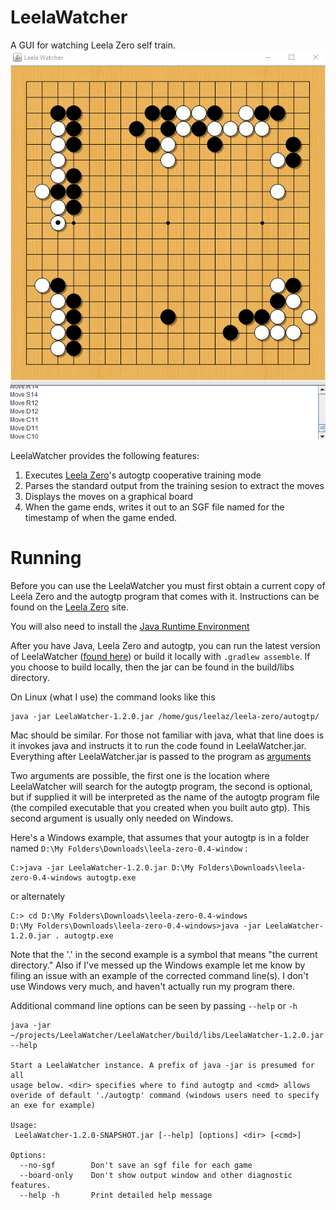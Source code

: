 # LeelaWatcher
A GUI for watching Leela Zero self train.
![Screenshot](leelaWatcher.png)

LeelaWatcher provides the following features:

1. Executes [Leela Zero](https://github.com/gcp/leela-zero)'s autogtp cooperative training mode
1. Parses the standard output from the training sesion to extract the moves
1. Displays the moves on a graphical board
1. When the game ends, writes it out to an SGF file named for the timestamp of when the game ended.

# Running
Before you can use the LeelaWatcher you must first obtain a current copy of Leela Zero and the autogtp program that comes with it. Instructions can be found on the [Leela Zero](https://github.com/gcp/leela-zero) site.

You will also need to install the [Java Runtime Environment](http://www.oracle.com/technetwork/java/javase/downloads/jre8-downloads-2133155.html)

After you have Java, Leela Zero and autogtp, you can run the latest version of LeelaWatcher ([found here](https://github.com/barrybecker4/LeelaWatcher/releases)) or build it locally with `.gradlew assemble`. If you choose to build locally, then the jar can be found in the build/libs directory.

On Linux (what I use) the command looks like this

    java -jar LeelaWatcher-1.2.0.jar /home/gus/leelaz/leela-zero/autogtp/
    
Mac should be similar. For those not familiar with java, what that line does is it invokes java and instructs it to run the code found in LeelaWatcher.jar. Everything after LeelaWatcher.jar is passed to the program as [arguments](https://en.wikipedia.org/wiki/Command-line_interface#Arguments)

Two arguments are possible, the first one is the location where LeelaWatcher will search for the autogtp program, the second is optional, but if supplied it will be interpreted as the name of the autogtp program file (the compiled executable that you created when you built auto gtp). This second argument is usually only needed on Windows. 

Here's a Windows example, that assumes that your autogtp is in a folder named `D:\My Folders\Downloads\leela-zero-0.4-window` :

    C:>java -jar LeelaWatcher-1.2.0.jar D:\My Folders\Downloads\leela-zero-0.4-windows autogtp.exe

or alternately 

    C:> cd D:\My Folders\Downloads\leela-zero-0.4-windows
    D:\My Folders\Downloads\leela-zero-0.4-windows>java -jar LeelaWatcher-1.2.0.jar . autogtp.exe
    
Note that the '.' in the second example is a symbol that means "the current directory." Also if I've messed up the Windows example let me know by filing an issue with an example of the corrected command line(s). I don't use Windows very much, and haven't actually run my program there.

Additional command line options can be seen by passing `--help` or `-h`

    java -jar ~/projects/LeelaWatcher/LeelaWatcher/build/libs/LeelaWatcher-1.2.0.jar --help 
    
    Start a LeelaWatcher instance. A prefix of java -jar is presumed for all
    usage below. <dir> specifies where to find autogtp and <cmd> allows
    overide of default './autogtp' command (windows users need to specify
    an exe for example)
    
    Usage:
     LeelaWatcher-1.2.0-SNAPSHOT.jar [--help] [options] <dir> [<cmd>]
    
    Options:
      --no-sgf        Don't save an sgf file for each game
      --board-only    Don't show output window and other diagnostic features.
      --help -h       Print detailed help message

